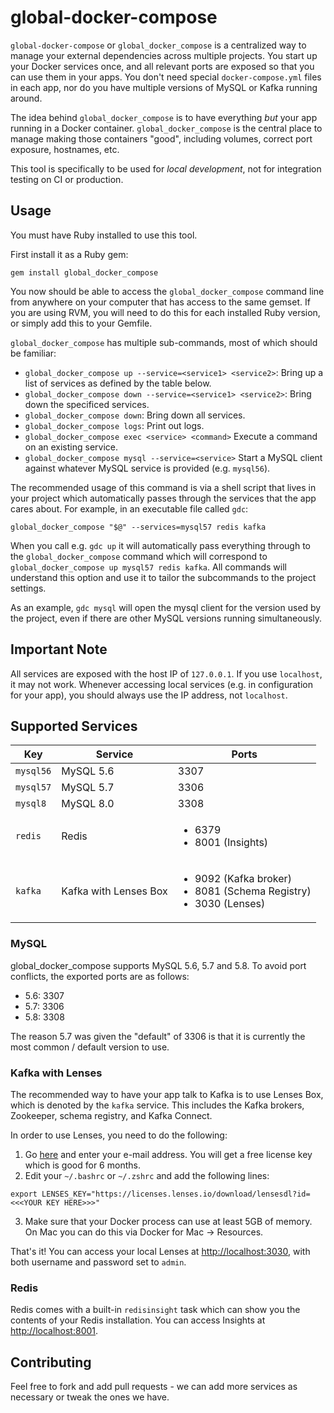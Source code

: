# global-docker-compose

`global-docker-compose` or `global_docker_compose` is a centralized way to manage your external dependencies across multiple projects. You start up your Docker services once, and all relevant ports are exposed so that you can use them in your apps. You don't need special `docker-compose.yml` files in each app, nor do you have multiple versions of MySQL or Kafka running around.

The idea behind `global_docker_compose` is to have everything *but* your app running in a Docker container. `global_docker_compose` is the central place to manage making those containers "good", including volumes, correct port exposure, hostnames, etc.

This tool is specifically to be used for *local development*, not for integration testing on CI or production.

## Usage

You must have Ruby installed to use this tool.

First install it as a Ruby gem:

`gem install global_docker_compose`

You now should be able to access the `global_docker_compose` command line from anywhere on your computer that has access to the same gemset. If you are using RVM, you will need to do this for each installed Ruby version, or simply add this to your Gemfile.

`global_docker_compose` has multiple sub-commands, most of which should be familiar:

* `global_docker_compose up --service=<service1> <service2>`: Bring up a list of services as defined by the table below.
* `global_docker_compose down --service=<service1> <service2>`: Bring down the specificed services.
* `global_docker_compose down`: Bring down all services.
* `global_docker_compose logs`: Print out logs.
* `global_docker_compose exec <service> <command>` Execute a command on an existing service.
* `global_docker_compose mysql --service=<service>` Start a MySQL client against whatever MySQL service is provided (e.g. `mysql56`).

The recommended usage of this command is via a shell script that lives in your project which automatically passes through the services that the app cares about. For example, in an executable file called `gdc`:

```shell
global_docker_compose "$@" --services=mysql57 redis kafka
```

When you call e.g. `gdc up` it will automatically pass everything through to the `global_docker_compose` command which will correspond to `global_docker_compose up mysql57 redis kafka`. All commands will understand this option and use it to tailor the subcommands to the project settings. 

As an example, `gdc mysql` will open the mysql client for the version used by the project, even if there are other MySQL versions running simultaneously.

## Important Note

All services are exposed with the host IP of `127.0.0.1`. If you use `localhost`, it may not work. Whenever accessing local services (e.g. in configuration for your app), you should always use the IP address, not `localhost`.

## Supported Services

Key|Service|Ports
---|-------|-----
`mysql56`|MySQL 5.6|3307
`mysql57`|MySQL 5.7|3306
`mysql8`|MySQL 8.0|3308
`redis`|Redis|<ul><li>6379</li><li>8001 (Insights)</li></ul>
`kafka`|Kafka with Lenses Box|<ul><li>9092 (Kafka broker)</li><li>8081 (Schema Registry)</li><li>3030 (Lenses)</li></ul>

### MySQL

global_docker_compose supports MySQL 5.6, 5.7 and 5.8. To avoid port conflicts, the exported ports are as follows:

* 5.6: 3307
* 5.7: 3306
* 5.8: 3308

The reason 5.7 was given the "default" of 3306 is that it is currently the most common / default version to use.

### Kafka with Lenses

The recommended way to have your app talk to Kafka is to use Lenses Box, which is denoted by the `kafka` service. This includes the Kafka brokers, Zookeeper, schema registry, and Kafka Connect.

In order to use Lenses, you need to do the following:

1. Go [here](https://lenses.io/box/) and enter your e-mail address. You will get a free license key which is good for 6 months.
2. Edit your `~/.bashrc` or `~/.zshrc` and add the following lines:

```
export LENSES_KEY="https://licenses.lenses.io/download/lensesdl?id=<<<YOUR KEY HERE>>>"
```

3. Make sure that your Docker process can use at least 5GB of memory. On Mac you can do this via Docker for Mac -> Resources.

That's it! You can access your local Lenses at [http://localhost:3030](http://localhost:3030), with both username and password set to `admin`. 

### Redis

Redis comes with a built-in `redisinsight` task which can show you the contents of your Redis installation. You can access Insights at [http://localhost:8001](http://localhost:8001).

## Contributing

Feel free to fork and add pull requests - we can add more services as necessary or tweak the ones we have.
